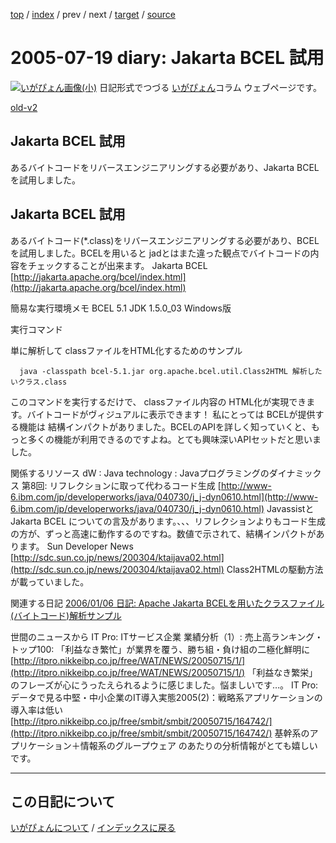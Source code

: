 [top](https://igapyon.github.io/diary/) 
 / [index](https://igapyon.github.io/diary/2005/index.html) 
 / prev 
 / next 
 / [target](https://igapyon.github.io/diary/2005/ig050719.html) 
 / [source](https://github.com/igapyon/diary/blob/gh-pages/2005/ig050719.html.src.md) 

2005-07-19 diary: Jakarta BCEL 試用
=====================================================================================================
[![いがぴょん画像(小)](https://igapyon.github.io/diary/images/iga200306s.jpg "いがぴょん")](https://igapyon.github.io/diary/memo/memoigapyon.html) 日記形式でつづる [いがぴょん](https://igapyon.github.io/diary/memo/memoigapyon.html)コラム ウェブページです。

[old-v2](ig050719-orig.html)

## Jakarta BCEL 試用

あるバイトコードをリバースエンジニアリングする必要があり、Jakarta BCELを試用しました。






## Jakarta BCEL 試用


あるバイトコード(*.class)をリバースエンジニアリングする必要があり、BCELを試用しました。BCELを用いると jadとはまた違った観点でバイトコードの内容をチェックすることが出来ます。
Jakarta BCEL
  [http://jakarta.apache.org/bcel/index.html](http://jakarta.apache.org/bcel/index.html)


簡易な実行環境メモ
BCEL 5.1
  JDK 1.5.0_03 Windows版


実行コマンド

単に解析して classファイルをHTML化するためのサンプル

      java -classpath bcel-5.1.jar org.apache.bcel.util.Class2HTML 解析したいクラス.class
      


このコマンドを実行するだけで、 classファイル内容の HTML化が実現できます。バイトコードがヴィジュアルに表示できます！
私にとっては BCELが提供する機能は 結構インパクトがありました。BCELのAPIを詳しく知っていくと、もっと多くの機能が利用できるのですよね。とても興味深いAPIセットだと思いました。

関係するリソース
dW : Java technology : Javaプログラミングのダイナミックス 第8回: リフレクションに取って代わるコード生成
  [http://www-6.ibm.com/jp/developerworks/java/040730/j_j-dyn0610.html](http://www-6.ibm.com/jp/developerworks/java/040730/j_j-dyn0610.html)
  Javassistと Jakarta BCEL についての言及があります。、、、リフレクションよりもコード生成の方が、ずっと高速に動作するのですね。数値で示されて、結構インパクトがあります。
  Sun Developer News
  [http://sdc.sun.co.jp/news/200304/ktaijava02.html](http://sdc.sun.co.jp/news/200304/ktaijava02.html)
  Class2HTMLの駆動方法が載っていました。


関連する日記
[2006/01/06 日記: Apache Jakarta BCELを用いたクラスファイル(バイトコード)解析サンプル](../2006/ig060106.html)

世間のニュースから
IT Pro: ITサービス企業 業績分析（1）: 売上高ランキング・トップ100: 「利益なき繁忙」が業界を覆う、勝ち組・負け組の二極化鮮明に
  [http://itpro.nikkeibp.co.jp/free/WAT/NEWS/20050715/1/](http://itpro.nikkeibp.co.jp/free/WAT/NEWS/20050715/1/)
  「利益なき繁栄」のフレーズが心にうったえられるように感じました。悩ましいです…。
  IT Pro: データで見る中堅・中小企業のIT導入実態2005(2)：戦略系アプリケーションの導入率は低い
  [http://itpro.nikkeibp.co.jp/free/smbit/smbit/20050715/164742/](http://itpro.nikkeibp.co.jp/free/smbit/smbit/20050715/164742/)
  基幹系のアプリケーション＋情報系のグループウェア のあたりの分析情報がとても嬉しいです。


----------------------------------------------------------------------------------------------------

## この日記について
[いがぴょんについて](https://igapyon.github.io/diary/memo/memoigapyon.html) / [インデックスに戻る](https://igapyon.github.io/diary/idxall.html)
